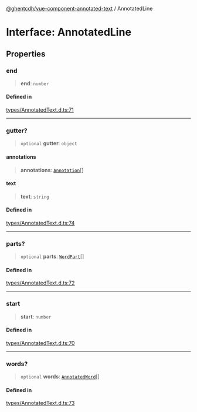 [@ghentcdh/vue-component-annotated-text](../globals.md) / AnnotatedLine

# Interface: AnnotatedLine

## Properties

### end

> **end**: `number`

#### Defined in

[types/AnnotatedText.d.ts:71](https://github.com/GhentCDH/vue_component_annotated_text/blob/10ad4fcd6799d0511ba161419ebd7d538a09bcc4/src/types/AnnotatedText.d.ts#L71)

***

### gutter?

> `optional` **gutter**: `object`

#### annotations

> **annotations**: [`Annotation`](Annotation.md)[]

#### text

> **text**: `string`

#### Defined in

[types/AnnotatedText.d.ts:74](https://github.com/GhentCDH/vue_component_annotated_text/blob/10ad4fcd6799d0511ba161419ebd7d538a09bcc4/src/types/AnnotatedText.d.ts#L74)

***

### parts?

> `optional` **parts**: [`WordPart`](WordPart.md)[]

#### Defined in

[types/AnnotatedText.d.ts:72](https://github.com/GhentCDH/vue_component_annotated_text/blob/10ad4fcd6799d0511ba161419ebd7d538a09bcc4/src/types/AnnotatedText.d.ts#L72)

***

### start

> **start**: `number`

#### Defined in

[types/AnnotatedText.d.ts:70](https://github.com/GhentCDH/vue_component_annotated_text/blob/10ad4fcd6799d0511ba161419ebd7d538a09bcc4/src/types/AnnotatedText.d.ts#L70)

***

### words?

> `optional` **words**: [`AnnotatedWord`](AnnotatedWord.md)[]

#### Defined in

[types/AnnotatedText.d.ts:73](https://github.com/GhentCDH/vue_component_annotated_text/blob/10ad4fcd6799d0511ba161419ebd7d538a09bcc4/src/types/AnnotatedText.d.ts#L73)
